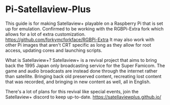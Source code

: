 # Pi-Satellaview-Plus
This guide is for making Satellaview+ playable on a Raspberry Pi that is set up for emulation. 
Confirmed to be working with the RGBPi-Extra fork which allows for a lot of extra customization. https://github.com/forkymcforkface/RGBPi-Extra
It may also work with other Pi images that aren't CRT specific as long as they allow for root access, updating cores and launching scripts.

What is Satellaview+?
Satellaview+ is a revival project that aims to bring back the 1995 Japan only broadcasting service for the Super Famicom.
The game and audio broadcasts are instead done through the internet rather than satellite. Bringing back old preserved content, recreating lost content that was recorded, 
and bringing in new content as well, all in English. 

There's a lot of plans for this revival like special events, join the Satellaview+ discord to keep up-to-date. https://satellaviewplus.github.io/
